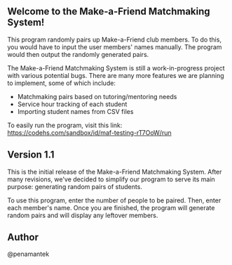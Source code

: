 ## Welcome to the Make-a-Friend Matchmaking System!

This program randomly pairs up Make-a-Friend club members. To do this, you would have to input the user members' names manually. The program would then output the randomly generated pairs.

The Make-a-Friend Matchmaking System is still a work-in-progress project with various potential bugs. There are many more features we are planning to implement, some of which include:
- Matchmaking pairs based on tutoring/mentoring needs
- Service hour tracking of each student
- Importing student names from CSV files

To easily run the program, visit this link:
https://codehs.com/sandbox/id/maf-testing-rT7OoW/run

## Version 1.1

This is the initial release of the Make-a-Friend Matchmaking System. After many revisions, we've decided to simplify our program to serve its main purpose: generating random pairs of students.

To use this program, enter the number of people to be paired. Then, enter each member's name. Once you are finished, the program will generate random pairs and will display any leftover members.


## Author

@penamantek